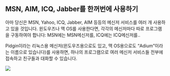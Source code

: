 <?php require("../../entete.php"); ?> <?php require("../../base.php"); ?> <?php require("../../fonctions.php"); ?>

<div id="corps">

<h2>MSN, AIM, ICQ, Jabber를 한꺼번에 사용하기</h2>

<p>아마 당신은 MSN, Yahoo, ICQ, Jabber, AIM 등등의 메신저 서비스를 여러 개 사용하고 있을 것입니다. 윈도우즈나 맥 OS를 사용한다면, 각각의 메신저마다 따로 프로그램을 구동하여야 합니다: MSN에는 MSN메신저를, ICQ에는 ICQ메신저를..</p>

<p>Pidgin이라는 리눅스용 메신저(윈도우즈용으로도 있고, 맥 OS용으로도 “Adium”이라는 이름으로 있습니다)를 사용하면, 하나의 프로그램으로 여러 메신저 서비스들 전부에 접속하고 친구들과 대화할 수 있습니다.</p>

<img src="Images/gaim_im_services.png" />

</div>  
